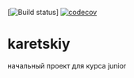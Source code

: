 [![Build status](https://travis-ci.org/silberRus/karetskiy.svg?branch=master)]
[![codecov](https://codecov.io/gh/silberRus/karetskiy/branch/master/graph/badge.svg)](https://codecov.io/gh/silberRus/karetskiy)

# karetskiy
начальный проект для курса junior